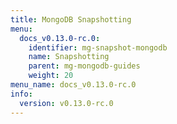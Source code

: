 ```yaml
---
title: MongoDB Snapshotting
menu:
  docs_v0.13.0-rc.0:
    identifier: mg-snapshot-mongodb
    name: Snapshotting
    parent: mg-mongodb-guides
    weight: 20
menu_name: docs_v0.13.0-rc.0
info:
  version: v0.13.0-rc.0
---
```


